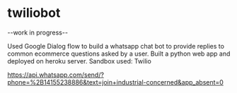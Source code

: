 # twiliobot

--work in progress--

Used Google Dialog flow to build a whatsapp chat bot to provide replies to common ecommerce questions asked by a user.
Built a python web app and deployed on heroku server. 
Sandbox used: Twilio

https://api.whatsapp.com/send/?phone=%2B14155238886&text=join+industrial-concerned&app_absent=0

